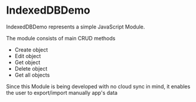 # IndexedDBDemo

IndexedDBDemo represents a simple JavaScript Module.

The module consists of main CRUD methods
* Create object
* Edit object
* Get object
* Delete object
* Get all objects

Since this Module is being developed with no cloud sync in mind, it enables the user to export/import manually app's data
